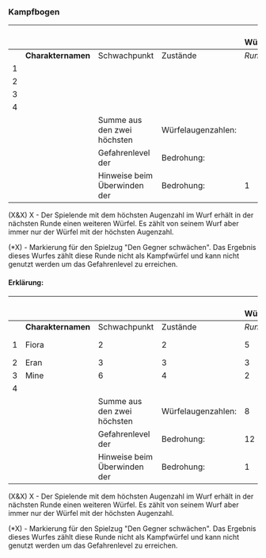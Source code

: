 ### Kampfbogen

|      |                    |                              |                    | Höchste Würfelaugenzahl |      |      |      |      |      |
| ---- | ------------------ | ---------------------------- | ------------------ | ----------------------- | ---- | ---- | ---- | ---- | ---- |
|      | **Charakternamen** | Schwachpunkt                 | Zustände           | *Runde 1*               | *2*  | *3*  | *4*  | *5*  | *6*  |
| 1    |                    |                              |                    |                         |      |      |      |      |      |
| 2    |                    |                              |                    |                         |      |      |      |      |      |
| 3    |                    |                              |                    |                         |      |      |      |      |      |
| 4    |                    |                              |                    |                         |      |      |      |      |      |
|      |                    | Summe aus den zwei höchsten  | Würfelaugenzahlen: |                         |      |      |      |      |      |
|      |                    | Gefahrenlevel der            | Bedrohung:         |                         |      |      |      |      |      |
|      |                    | Hinweise beim Überwinden der | Bedrohung:         | 1                       | 2    | 3    | 3    | 3    | 3    |

(X&X) X - Der Spielende mit dem höchsten Augenzahl im Wurf erhält in der nächsten Runde einen weiteren Würfel. Es zählt von seinem Wurf aber immer nur der Würfel mit der höchsten Augenzahl.

(*X) - Markierung für den Spielzug "Den Gegner schwächen". Das Ergebnis dieses Wurfes zählt diese Runde nicht als Kampfwürfel und kann nicht genutzt werden um das Gefahrenlevel zu erreichen.

#### Erklärung:

|      |                    |                              |                    | Höchste Würfelaugenzahl |         |                |      |      |      |
| ---- | ------------------ | ---------------------------- | ------------------ | ----------------------- | ------- | -------------- | ---- | ---- | ---- |
|      | **Charakternamen** | Schwachpunkt                 | Zustände           | *Runde 1*               | *2*     | *3*            | *4*  | *5*  | *6*  |
| 1    | Fiora              | 2                            | 2                  | 5                       | (4&6) 6 | (3&5&6) 6      |      |      |      |
| 2    | Eran               | 3                            | 3                  | 3                       | 4       | <u>(*5) -1</u> |      |      |      |
| 3    | Mine               | 6                            | 4                  | 2                       | 1       | 6              |      |      |      |
| 4    |                    |                              |                    |                         |         |                |      |      |      |
|      |                    | Summe aus den zwei höchsten  | Würfelaugenzahlen: | 8                       | 10      | 12             |      |      |      |
|      |                    | Gefahrenlevel der            | Bedrohung:         | 12                      | 12      | 11             |      |      |      |
|      |                    | Hinweise beim Überwinden der | Bedrohung:         | 1                       | 2       | 3              | 3    | 3    | 3    |

(X&X) X - Der Spielende mit dem höchsten Augenzahl im Wurf erhält in der nächsten Runde einen weiteren Würfel. Es zählt von seinem Wurf aber immer nur der Würfel mit der höchsten Augenzahl.

(*X) - Markierung für den Spielzug "Den Gegner schwächen". Das Ergebnis dieses Wurfes zählt diese Runde nicht als Kampfwürfel und kann nicht genutzt werden um das Gefahrenlevel zu erreichen.
